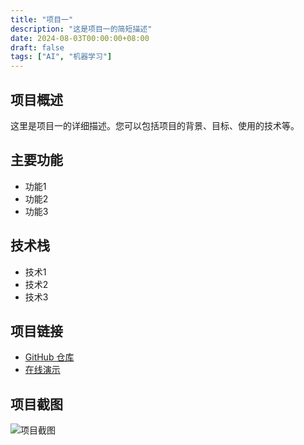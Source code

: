 ```yaml
---
title: "项目一"
description: "这是项目一的简短描述"
date: 2024-08-03T00:00:00+08:00
draft: false
tags: ["AI", "机器学习"]
---
```


## 项目概述

这里是项目一的详细描述。您可以包括项目的背景、目标、使用的技术等。

## 主要功能

- 功能1
- 功能2
- 功能3

## 技术栈

- 技术1
- 技术2
- 技术3

## 项目链接

- [GitHub 仓库](https://github.com/yourusername/project1)
- [在线演示](https://project1-demo.com)

## 项目截图

![项目截图](/img/project1-screenshot.jpg)
